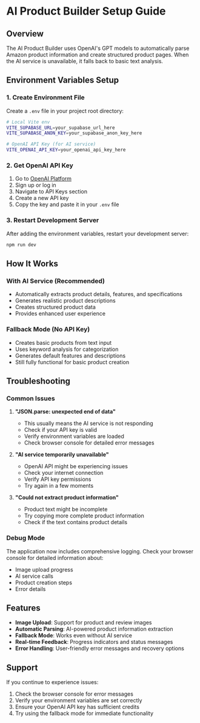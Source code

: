 # AI Product Builder Setup Guide

## Overview
The AI Product Builder uses OpenAI's GPT models to automatically parse Amazon product information and create structured product pages. When the AI service is unavailable, it falls back to basic text analysis.

## Environment Variables Setup

### 1. Create Environment File
Create a `.env` file in your project root directory:

```bash
# Local Vite env
VITE_SUPABASE_URL=your_supabase_url_here
VITE_SUPABASE_ANON_KEY=your_supabase_anon_key_here

# OpenAI API Key (for AI service)
VITE_OPENAI_API_KEY=your_openai_api_key_here
```

### 2. Get OpenAI API Key
1. Go to [OpenAI Platform](https://platform.openai.com/)
2. Sign up or log in
3. Navigate to API Keys section
4. Create a new API key
5. Copy the key and paste it in your `.env` file

### 3. Restart Development Server
After adding the environment variables, restart your development server:

```bash
npm run dev
```

## How It Works

### With AI Service (Recommended)
- Automatically extracts product details, features, and specifications
- Generates realistic product descriptions
- Creates structured product data
- Provides enhanced user experience

### Fallback Mode (No API Key)
- Creates basic products from text input
- Uses keyword analysis for categorization
- Generates default features and descriptions
- Still fully functional for basic product creation

## Troubleshooting

### Common Issues

1. **"JSON.parse: unexpected end of data"**
   - This usually means the AI service is not responding
   - Check if your API key is valid
   - Verify environment variables are loaded
   - Check browser console for detailed error messages

2. **"AI service temporarily unavailable"**
   - OpenAI API might be experiencing issues
   - Check your internet connection
   - Verify API key permissions
   - Try again in a few moments

3. **"Could not extract product information"**
   - Product text might be incomplete
   - Try copying more complete product information
   - Check if the text contains product details

### Debug Mode
The application now includes comprehensive logging. Check your browser console for detailed information about:
- Image upload progress
- AI service calls
- Product creation steps
- Error details

## Features

- **Image Upload**: Support for product and review images
- **Automatic Parsing**: AI-powered product information extraction
- **Fallback Mode**: Works even without AI service
- **Real-time Feedback**: Progress indicators and status messages
- **Error Handling**: User-friendly error messages and recovery options

## Support
If you continue to experience issues:
1. Check the browser console for error messages
2. Verify your environment variables are set correctly
3. Ensure your OpenAI API key has sufficient credits
4. Try using the fallback mode for immediate functionality
